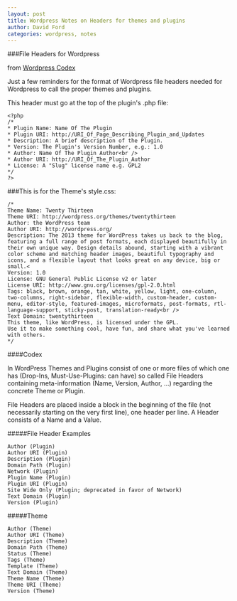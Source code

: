 ```yaml
---
layout: post
title: Wordpress Notes on Headers for themes and plugins
author: David Ford
categories: wordpress, notes
---
```


###File Headers for Wordpress

from [Wordpress Codex](http://codex.wordpress.org/File_Header)

Just a few reminders for the format of Wordpress file headers needed for Wordpress to call the proper themes and plugins.

This header must go at the top of the plugin's .php file:
~~~~
<?php
/*
* Plugin Name: Name Of The Plugin
* Plugin URI: http://URI_Of_Page_Describing_Plugin_and_Updates
* Description: A brief description of the Plugin.
* Version: The Plugin's Version Number, e.g.: 1.0
* Author: Name Of The Plugin Author<br />
* Author URI: http://URI_Of_The_Plugin_Author
* License: A "Slug" license name e.g. GPL2
*/
?>
~~~~

###This is for the Theme's style.css:
~~~~
/*
Theme Name: Twenty Thirteen
Theme URI: http://wordpress.org/themes/twentythirteen
Author: the WordPress team
Author URI: http://wordpress.org/
Description: The 2013 theme for WordPress takes us back to the blog, featuring a full range of post formats, each displayed beautifully in their own unique way. Design details abound, starting with a vibrant color scheme and matching header images, beautiful typography and icons, and a flexible layout that looks great on any device, big or small.<
Version: 1.0
License: GNU General Public License v2 or later
License URI: http://www.gnu.org/licenses/gpl-2.0.html
Tags: black, brown, orange, tan, white, yellow, light, one-column, two-columns, right-sidebar, flexible-width, custom-header, custom-menu, editor-style, featured-images, microformats, post-formats, rtl-language-support, sticky-post, translation-ready<br />
Text Domain: twentythirteen
This theme, like WordPress, is licensed under the GPL.
Use it to make something cool, have fun, and share what you've learned with others.
*/
~~~~

####Codex

In WordPress Themes and Plugins consist of one or more files of which one has (Drop-Ins, Must-Use-Plugins: can have) so called File Headers containing meta-information (Name, Version, Author, ...) regarding the concrete Theme or Plugin.

File Headers are placed inside a block in the beginning of the file (not necessarily starting on the very first line), one header per line. A Header consists of a Name and a Value.

#####File Header Examples

~~~~
Author (Plugin)
Author URI (Plugin)
Description (Plugin)
Domain Path (Plugin)
Network (Plugin)
Plugin Name (Plugin)
Plugin URI (Plugin)
Site Wide Only (Plugin; deprecated in favor of Network)
Text Domain (Plugin)
Version (Plugin)
~~~~

#####Theme
~~~~
Author (Theme)
Author URI (Theme)
Description (Theme)
Domain Path (Theme)
Status (Theme)
Tags (Theme)
Template (Theme)
Text Domain (Theme)
Theme Name (Theme)
Theme URI (Theme)
Version (Theme)
~~~~
